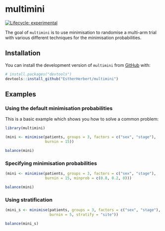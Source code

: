 
# multimini

<!-- badges: start -->
[![Lifecycle: experimental](https://img.shields.io/badge/lifecycle-experimental-orange.svg)](https://lifecycle.r-lib.org/articles/stages.html#experimental)
<!-- badges: end -->

The goal of `multimini` is to use minimisation to randomise a multi-arm trial with various different techniques for the minimisation probabilities.

## Installation

You can install the development version of `multimini` from [GitHub](https://github.com/) with:

``` r
# install.packages("devtools")
devtools::install_github("EstherHerbert/multimini")
```

## Examples

### Using the default minimisation probabilities

This is a basic example which shows you how to solve a common problem:

``` r
library(multimini)

(mini <- minimise(patients, groups = 3, factors = c("sex", "stage"), 
                  burnin = 15))

balance(mini)
```

### Specifying minimisation probabilities

``` r
(mini <- minimise(patients, groups = 3, factors = c("sex", "stage"),
                  burnin = 15, minprob = c(0.8, 0.2, 0)))

balance(mini)
```
### Using stratification

``` r
(mini_s <- minimise(patients, groups = 3, factors = c("sex", "stage"),
                    burnin = 5, stratify = "site"))

balance(mini_s)
```
